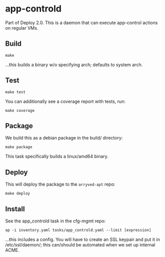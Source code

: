# app-controld

Part of Deploy 2.0. This is a daemon that can execute app-control actions on regular VMs.

## Build

```
make
```
...this builds a binary w/o specifying arch; defaults to system arch.

## Test

```
make test
```

You can additionally see a coverage report with tests, run:
```
make coverage
```

## Package

We build this as a debian package in the build/ directory:
```
make package
```
This task specifically builds a linux/amd64 binary.

## Deploy
This will deploy the package to the `arryved-apt` repo:
```
make deploy
```

## Install

See the app_controld task in the cfg-mgmt repo:
```
ap -i inventory.yaml tasks/app_controld.yaml --limit [expression]
```

...this includes a config. You will have to create an SSL keypair and put it in /etc/ssl/daemon/; this
can/should be automated when we set up internal ACME.
